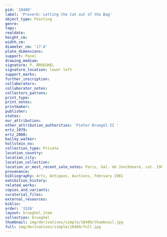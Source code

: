 ```yaml
---
pid: '18489'
label: 'Proverb: Letting the Cat out of the Bag'
object_type: Painting
genre: 
tags: 
realdate: 
height_cm: 
width_cm: 
diameter_cm: '17.8'
plate_dimensions: 
support: Panel
drawing_medium: 
signature: P. BRUEGHEL
signature_location: lower left
support_marks: 
further_inscription: 
collaborators: 
collaborator_notes: 
collectors_patrons: 
print_type: 
print_notes: 
printmaker: 
publisher: 
states: 
our_attribution: 
other_attribution_authorities: 'Pieter Bruegel II '
ertz_1979: 
ertz_2008: 
bailey_walker: 
hollstein_no: 
collection_type: Private
location_country: 
location_city: 
location_collection: 
location_or_most_recent_sale_notes: Paris, Gal. de Jonckheere, cat. 1982
provenance: 
bibliography: Arts, Antiques, Auctions, February 1981
exhibition_history: 
related_works: 
copies_and_variants: 
curatorial_files: 
external_resources: 
biblio: 
order: '1526'
layout: brueghel_item
collection: brueghel
thumbnail: img/derivatives/simple/18489/thumbnail.jpg
full: img/derivatives/simple/18489/full.jpg
---
```

